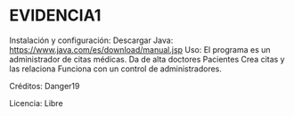# EVIDENCIA1

Instalación y configuración:
Descargar Java: https://www.java.com/es/download/manual.jsp
Uso: El programa es un administrador de citas médicas. 
Da de alta doctores
Pacientes
Crea citas y las relaciona
Funciona con un control de administradores.

Créditos: Danger19

Licencia: Libre
